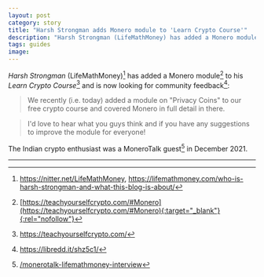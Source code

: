 ```yaml
---
layout: post
category: story
title: "Harsh Strongman adds Monero module to 'Learn Crypto Course'"
description: "Harsh Strongman (LifeMathMoney) has added a Monero module to his Learn Crypto Course and is looking for community feedback."
tags: guides
image: 
---
```


*Harsh Strongman* (LifeMathMoney)[^1] has added a Monero module[^2] to his *Learn Crypto Course*[^3] and is now looking for community feedback[^4]:

> We recently (i.e. today) added a module on "Privacy Coins" to our free crypto course and covered Monero in full detail in there.

> I'd love to hear what you guys think and if you have any suggestions to improve the module for everyone!

The Indian crypto enthusiast was a MoneroTalk guest[^5] in December 2021. 

---

[^1]: https://nitter.net/LifeMathMoney, https://lifemathmoney.com/who-is-harsh-strongman-and-what-this-blog-is-about/
[^2]: [https://teachyourselfcrypto.com/#Monero](https://teachyourselfcrypto.com/#Monero){:target="_blank"}{:rel="nofollow"}
[^3]: https://teachyourselfcrypto.com/
[^4]: https://libredd.it/shz5c1/
[^5]: [/monerotalk-lifemathmoney-interview](/monerotalk-lifemathmoney-interview)
